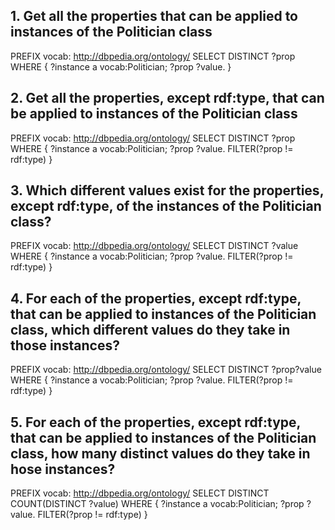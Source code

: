 ## 1. Get all the properties that can be applied to instances of the Politician class
PREFIX vocab: <http://dbpedia.org/ontology/>
SELECT DISTINCT ?prop WHERE {
?instance a vocab:Politician;
       ?prop ?value.
}

## 2. Get all the properties, except rdf:type, that can be applied to instances of the Politician class
PREFIX vocab: <http://dbpedia.org/ontology/>
SELECT DISTINCT ?prop WHERE {
?instance a vocab:Politician;
       ?prop ?value.
FILTER(?prop != rdf:type)
}

## 3. Which different values exist for the properties, except rdf:type, of the instances of the Politician class?
PREFIX vocab: <http://dbpedia.org/ontology/>
SELECT DISTINCT ?value WHERE {
?instance a vocab:Politician;
       ?prop ?value.
FILTER(?prop != rdf:type)
}

## 4. For each of the properties, except rdf:type, that can be applied to instances of the Politician class, which different values do they take in those instances?
PREFIX vocab: <http://dbpedia.org/ontology/>
SELECT DISTINCT ?prop?value WHERE {
?instance a vocab:Politician;
       ?prop ?value.
FILTER(?prop != rdf:type)
}

## 5. For each of the properties, except rdf:type, that can be applied to instances of the Politician class, how many distinct values do they take in hose instances?
PREFIX vocab: <http://dbpedia.org/ontology/>
SELECT DISTINCT  COUNT(DISTINCT ?value) WHERE {
?instance a vocab:Politician;
       ?prop ?value.
FILTER(?prop != rdf:type)
}